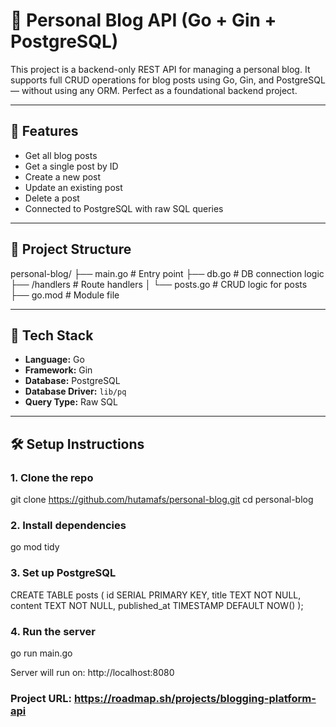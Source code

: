 # 📝 Personal Blog API (Go + Gin + PostgreSQL)

This project is a backend-only REST API for managing a personal blog. It supports full CRUD operations for blog posts using Go, Gin, and PostgreSQL — without using any ORM. Perfect as a foundational backend project.

---

## 🚀 Features

- Get all blog posts
- Get a single post by ID
- Create a new post
- Update an existing post
- Delete a post
- Connected to PostgreSQL with raw SQL queries

---

## 📁 Project Structure

personal-blog/
├── main.go # Entry point
├── db.go # DB connection logic
├── /handlers # Route handlers
│ └── posts.go # CRUD logic for posts
├── go.mod # Module file

---

## 🔧 Tech Stack

- **Language:** Go
- **Framework:** Gin
- **Database:** PostgreSQL
- **Database Driver:** `lib/pq`
- **Query Type:** Raw SQL

---

## 🛠 Setup Instructions

### 1. Clone the repo

git clone https://github.com/hutamafs/personal-blog.git
cd personal-blog

### 2. Install dependencies

go mod tidy

### 3. Set up PostgreSQL

CREATE TABLE posts (
id SERIAL PRIMARY KEY,
title TEXT NOT NULL,
content TEXT NOT NULL,
published_at TIMESTAMP DEFAULT NOW()
);

### 4. Run the server

go run main.go

Server will run on:
http://localhost:8080

### Project URL: https://roadmap.sh/projects/blogging-platform-api
